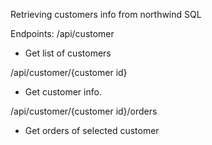 Retrieving customers info from northwind SQL

Endpoints:
/api/customer
- Get list of customers

/api/customer/{customer id}
- Get customer info.

/api/customer/{customer id}/orders
- Get orders of selected customer